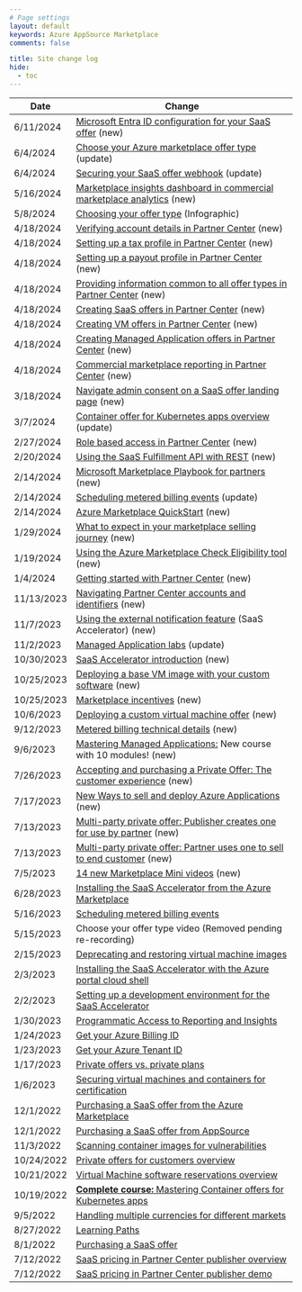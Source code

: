 ```yaml
---
# Page settings
layout: default
keywords: Azure AppSource Marketplace
comments: false

title: Site change log
hide:
  - toc
---
```


| Date | Change |
---| ---|
| 6/11/2024 | [Microsoft Entra ID configuration for your SaaS offer](../saas/tech-topics.md#microsoft-entra-id-configuration-for-your-saas-offer) (new) |
| 6/4/2024 | [Choose your Azure marketplace offer type](../biz/select-offer-type.md) (update) |
| 6/4/2024 | [Securing your SaaS offer webhook](../saas/tech-topics.md#securing-your-saas-offer-webhook) (update) |
| 5/16/2024 | [Marketplace insights dashboard in commercial marketplace analytics](../partner-center/index.md#marketplace-insights-dashboard-in-commercial-marketplace-analytics) (new) |
| 5/8/2024 | [Choosing your offer type](../biz/select-offer-type.md) (Infographic) |
| 4/18/2024 | [Verifying account details in Partner Center](../partner-center/index.md#verifying-account-details-in-partner-center) (new) |
| 4/18/2024 | [Setting up a tax profile in Partner Center](../partner-center/index.md#setting-up-a-tax-profile-in-partner-center)  (new) |
| 4/18/2024 | [Setting up a payout profile in Partner Center](../partner-center/index.md#setting-up-a-payout-profile-in-partner-center)  (new) |
| 4/18/2024 | [Providing information common to all offer types in Partner Center](../partner-center/index.md#providing-information-common-to-all-offer-types-in-partner-center)  (new) |
| 4/18/2024 | [Creating SaaS offers in Partner Center](../partner-center/index.md#creating-saas-offers-in-partner-center)  (new) |
| 4/18/2024 | [Creating VM offers in Partner Center](../partner-center/index.md#creating-vm-offers-in-partner-center)  (new) |
| 4/18/2024 | [Creating Managed Application offers in Partner Center](../partner-center/index.md#creating-managed-application-offers-in-partner-center)  (new) |
| 4/18/2024 | [Commercial marketplace reporting in Partner Center](../partner-center/index.md#commercial-marketplace-reporting-in-partner-center)  (new) |
| 3/18/2024 | [Navigate admin consent on a SaaS offer landing page](../saas/general-topics.md#navigate-admin-consent-on-a-saas-offer-landing-page)  (new) |
| 3/7/2024 | [Container offer for Kubernetes apps overview](../container/index.md#container-offer-for-kubernetes-apps-overview) (update) |
| 2/27/2024 | [Role based access in Partner Center](../partner-center/index.md#role-based-access-control-in-partner-center)  (new) |
| 2/20/2024 | [Using the SaaS Fulfillment API with REST](../saas/tech-topics.md#using-the-saas-offer-fulfillment-api)  (new) |
| 2/14/2024 | [Microsoft Marketplace Playbook for partners](./playbooks/index.md#microsoft-marketplace-playbook-for-partners)  (new) |
| 2/14/2024 | [Scheduling metered billing events](../saas-accelerator/index.md#scheduling-metered-billing-events) (update) |
| 2/14/2024 | [Azure Marketplace QuickStart](../biz/index.md#azure-marketplace-quickstart)  (new) |
| 1/29/2024 | [What to expect in your marketplace selling journey](../biz/index.md#what-to-expect-in-your-marketplace-selling-journey)  (new) |
| 1/19/2024 | [Using the Azure Marketplace Check Eligibility tool](../learning-paths/customer.md#using-the-azure-marketplace-check-eligibility-tool)  (new) |
| 1/4/2024 | [Getting started with Partner Center](../partner-center/index.md#getting-started-with-partner-center)  (new) |
| 11/13/2023 | [Navigating Partner Center accounts and identifiers](../partner-center/index.md#navigating-partner-center-accounts-and-identifiers)  (new) |
| 11/7/2023 | [Using the external notification feature](../saas-accelerator/index.md#using-the-external-notification-feature) (SaaS Accelerator)  (new) |
| 11/2/2023 | [Managed Application labs](../ama/index.md#hands-on-labs) (update) |
| 10/30/2023 | [SaaS Accelerator introduction](../saas-accelerator/index.md#saas-accelerator-introduction) (new) |
| 10/25/2023 | [Deploying a base VM image with your custom software](../ama/index.md#deploying-a-base-vm-image-with-your-custom-software) (new) |
| 10/25/2023 | [Marketplace incentives](../biz/index.md#marketplace-incentive-programs) (new) |
| 10/6/2023 | [Deploying a custom virtual machine offer](../ama/index.md#deploying-a-custom-virtual-machine-offer) (new) |
| 9/12/2023 | [Metered billing technical details](../ama/index.md#metered-billing-technical-details) (new) |
| 9/6/2023 | [Mastering Managed Applications:](../ama/index.md) New course with 10 modules! (new) |
| 7/26/2023 | [Accepting and purchasing a Private Offer: The customer experience](https://go.microsoft.com/fwlink/?linkid=2243274) (new) |
| 7/17/2023 | [New Ways to sell and deploy Azure Applications](https://go.microsoft.com/fwlink/?linkid=2242303) (new) |
| 7/13/2023 | [Multi-party private offer: Publisher creates one for use by partner](https://go.microsoft.com/fwlink/?linkid=2241258) (new) |
| 7/13/2023 | [Multi-party private offer: Partner uses one to sell to end customer](https://go.microsoft.com/fwlink/?linkid=2241428) (new) |
| 7/5/2023 | [14 new Marketplace Mini videos](./marketplace-minis.md) (new) |
| 6/28/2023 | [Installing the SaaS Accelerator from the Azure Marketplace](../saas-accelerator/index.md#installing-the-saas-accelerator-from-the-azure-marketplace) |
| 5/16/2023 | [Scheduling metered billing events](../saas-accelerator/index.md#scheduling-metered-billing-events) |
| 5/15/2023 | Choose your offer type video (Removed pending re-recording) |
| 2/15/2023 | [Deprecating and restoring virtual machine images](../vm/index.md#deprecating-and-restoring-virtual-machine-images) |
| 2/3/2023 | [Installing the SaaS Accelerator with the Azure portal cloud shell](../saas-accelerator/index.md#installing-the-saas-accelerator-with-the-azure-portal-cloud-shell) |
| 2/2/2023 | [Setting up a development environment for the SaaS Accelerator](../saas-accelerator/index.md#setting-up-a-development-environment-for-the-saas-accelerator) |
| 1/30/2023 | [Programmatic Access to Reporting and Insights](../partner-center/saas.md#programmatic-access-to-reporting-and-insights) |
| 1/24/2023 | [Get your Azure Billing ID](../learning-paths/customer.md#get-your-azure-billing-id) |
| 1/23/2023 | [Get your Azure Tenant ID](../learning-paths/customer.md#get-your-azure-tenant-id) |
| 1/17/2023 | [Private offers vs. private plans](../partner-center/private-offers.md#private-offers-vs-private-plans) |
| 1/6/2023 | [Securing virtual machines and containers for certification](../vm/index.md#securing-virtual-machines-and-containers-for-certification) |
| 12/1/2022 | [Purchasing a SaaS offer from the Azure Marketplace](../saas/general-topics.md#purchasing-a-saas-offer-from-the-azure-marketplace) |
| 12/1/2022 | [Purchasing a SaaS offer from AppSource](../saas/general-topics.md#purchasing-a-saas-offer-from-appsource) |
| 11/3/2022 | [Scanning container images for vulnerabilities](../container/index.md#scanning-container-images-for-vulnerabilities) |
| 10/24/2022 | [Private offers for customers overview](../partner-center/private-offers.md#private-offers-for-customers-overview) | Updated |
| 10/21/2022 | [Virtual Machine software reservations overview](../vm/index.md#virtual-machine-software-reservations-overview) |
| 10/19/2022 | [**Complete course:** Mastering Container offers for Kubernetes apps](../../container/) |
| 9/5/2022  | [Handling multiple currencies for different markets](../partner-center/index.md#handling-multiple-currencies-for-different-markets) |
| 8/27/2022 | [Learning Paths](../../learning-paths/) |
| 8/1/2022 | [Purchasing a SaaS offer](../saas/general-topics.md#purchasing-a-saas-offer) |
| 7/12/2022 | [SaaS pricing in Partner Center publisher overview](../saas/general-topics.md#saas-pricing-in-partner-center-publisher-overview) |
| 7/12/2022 | [SaaS pricing in Partner Center publisher demo](../saas/general-topics.md#saas-pricing-in-partner-center-publisher-demo) |
